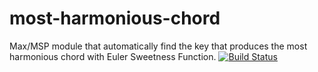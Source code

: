 # most-harmonious-chord
Max/MSP module that automatically find the key that produces the most harmonious chord with Euler Sweetness Function.
[![Build Status](https://travis-ci.org/overwatchcorp/most-harmonious-chord.svg?branch=master)](https://travis-ci.org/overwatchcorp/most-harmonious-chord)